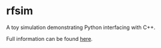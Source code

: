 # rfsim
A toy simulation demonstrating Python interfacing with C++.

Full information can be found [here](http://thompsonsed.co.uk/scientific-programming-in-python-with-c-extensions).

